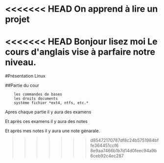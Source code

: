 <<<<<<< HEAD
On apprend à lire un projet
=======
<<<<<<< HEAD
Bonjour lisez moi
Le cours d'anglais vise à parfaire notre niveau.
=======
#Présentation Linux

##Partie du cour

        les commandes de bases
        les droits documents
        système fichier *ext4, ntfs, etc.*

Apres chaque partie il y aura des examens

Et après ces examens il y aura des notes

Et après mes notes il y aura une note génarale.
>>>>>>> d85472170787df8c24b5751984bffe364451ccf6
>>>>>>> 8e9aa7466b1b7d14d0feec94a9b6ceb92c4ec287
